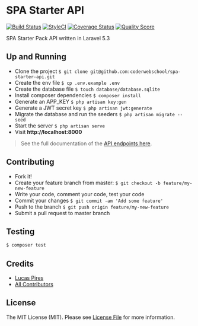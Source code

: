 # SPA Starter API

[![Build Status][ico-travis]][link-travis]
[![StyleCI][icon-styleci]][link-styleci]
[![Coverage Status][ico-code-climate]][link-code-climate]
[![Quality Score][ico-code-quality]][link-code-quality]

SPA Starter Pack API written in Laravel 5.3

## Up and Running

- Clone the project `$ git clone git@github.com:coderwebschool/spa-starter-api.git`
- Create the env file `$ cp .env.example .env`
- Create the database file `$ touch database/database.sqlite`
- Install composer dependencies `$ composer install`
- Generate an APP_KEY `$ php artisan key:gen`
- Generate a JWT secret key `$ php artisan jwt:generate`
- Migrate the database and run the seeders `$ php artisan migrate --seed`
- Start the server `$ php artisan serve`
- Visit **http://localhost:8000**

> See the full documentation of the [API endpoints here][link-endpoits-doc].

## Contributing

- Fork it!
- Create your feature branch from master: `$ git checkout -b feature/my-new-feature`
- Write your code, comment your code, test your code
- Commit your changes `$ git commit -am 'Add some feature'`
- Push to the branch `$ git push origin feature/my-new-feature`
- Submit a pull request to master branch

## Testing

``` bash
$ composer test
```

## Credits

- [Lucas Pires][link-author]
- [All Contributors][link-contributors]

## License

The MIT License (MIT). Please see [License File](LICENSE.md) for more information.

[ico-travis]: https://img.shields.io/travis/coderwebschool/spa-starter-api/master.svg?style=flat-square
[icon-styleci]: https://styleci.io/repos/79132679/shield?branch=master
[ico-code-climate]: https://img.shields.io/codeclimate/coverage/github/coderwebschool/spa-starter-api.svg?style=flat-square
[ico-code-quality]: https://img.shields.io/codeclimate/github/coderwebschool/spa-starter-api.svg?style=flat-square

[link-travis]: https://travis-ci.org/coderwebschool/spa-starter-api
[link-styleci]: https://styleci.io/repos/79132679
[link-code-climate]: https://codeclimate.com/github/coderwebschool/spa-starter-api/coverage
[link-code-quality]: https://codeclimate.com/github/coderwebschool/spa-starter-api/code
[link-author]: https://github.com/flyingluscas
[link-contributors]: ../../contributors
[link-endpoits-doc]: ENDPOINTS.md
